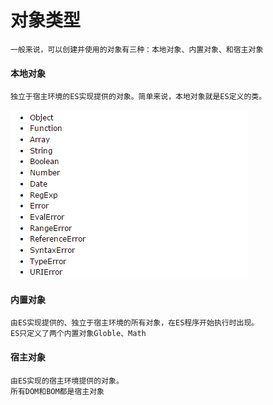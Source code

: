 # 对象类型
    一般来说，可以创建并使用的对象有三种：本地对象、内置对象、和宿主对象
#### 本地对象
    独立于宿主环境的ES实现提供的对象。简单来说，本地对象就是ES定义的类。

![本地对象](object.png)

#### 内置对象
    由ES实现提供的、独立于宿主环境的所有对象，在ES程序开始执行时出现。
    ES只定义了两个内置对象Globle、Math
#### 宿主对象
    由ES实现的宿主环境提供的对象。
    所有DOM和BOM都是宿主对象
